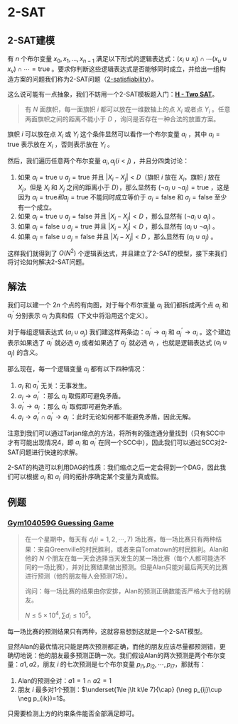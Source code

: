 # 2-SAT

## 2-SAT建模

有 $n$ 个布尔变量 $x_0,x_1,\ldots, x_{n-1}$ 满足以下形式的逻辑表达式：$(x_i \cup x_j)\cap\cdots (x_u\cup  x_{v})\cap \cdots = \text{true}$ 。要求你判断这些逻辑表达式是否能够同时成立，并给出一组构造方案的问题我们称为2-SAT问题（[2-satisfiability](https://en.wikipedia.org/wiki/2-satisfiability)）。

这么说可能有一点抽象，我们不妨用一个2-SAT模板题入门：[**H - Two SAT**](https://atcoder.jp/contests/practice2/tasks/practice2_h)。

> 有 $N$ 面旗帜，每一面旗帜 $i$ 都可以放在一维数轴上的点 $X_i$ 或者点 $Y_i$ 。任意两面旗帜之间的距离不能小于 $D$ ，询问是否存在一种合法的放置方案。

旗帜 $i$ 可以放在点 $X_i$ 或 $Y_i$ 这个条件显然可以看作一个布尔变量 $a_i$ ，其中 $a_i=\text{true}$ 表示放在 $X_i$ ，否则表示放在 $Y_i$ 。

然后，我们遍历任意两个布尔变量 $a_i,a_j(i<j)$ ，并且分四类讨论：

1. 如果 $a_i=\text{true} \cup a_j=\text{true}$ 并且 $|X_i-X_j| < D$（旗帜 $i$ 放在 $X_i$，旗帜 $j$ 放在 $X_j$，但是 $X_i$ 和 $X_j$ 之间的距离小于 $D$），那么显然有 $(\neg a_i \cup \neg a_j)=\text{true}$ ，这是因为 $a_i=\text{true} 和 a_j=\text{true}$ 不能同时成立等价于 $a_i = \text{false}$ 和 $a_j = \text{false}$ 至少有一个成立。
2. 如果 $a_i=\text{true} \cup a_j=\text{false}$ 并且 $|X_i-X_j| < D$ ，那么显然有 $(\neg a_i \cup a_j)$ 。
3. 如果 $a_i=\text{false} \cup a_j=\text{true}$ 并且 $|X_i-X_j| < D$ ，那么显然有 $(a_i \cup \neg a_j)$ 。
4. 如果 $a_i=\text{false} \cup a_j=\text{false}$ 并且 $|X_i-X_j| < D$ ，那么显然有 $(a_i \cup a_j)$ 。

这样我们就得到了 $O(N^2)$ 个逻辑表达式，并且建立了2-SAT的模型，接下来我们将讨论如何解决2-SAT问题。



## 解法

我们可以建一个 $2n$ 个点的有向图，对于每个布尔变量 $a_i$ 我们都拆成两个点 $a_i$ 和 $a^\prime_i$ 分别表示 $a_i$ 为真和假（下文中将沿用这个定义）。

对于每组逻辑表达式 ($a_i\cup a_j$) 我们建这样两条边：$a^\prime_i \rightarrow a_j$ 和 $a^\prime_j\rightarrow a_i$ 。这个建边表示如果选了 $a^\prime_i$ 就必选 $a_j$ 或者如果选了 $a^\prime_j$ 就必选 $a_i$ ，也就是逻辑表达式 ($a_i\cup a_j$) 的含义。

那么现在，每一个逻辑变量 $a_i$ 都有以下四种情况：

1. $a_i$ 和 $a^\prime_i$ 无关：无事发生。
2. $a_i\rightarrow a^\prime_i$ ：那么 $a_i$ 取假即可避免矛盾。
3. $a^\prime_i\rightarrow a_i$ ：那么 $a_i^\prime$ 取假即可避免矛盾。
4. $a_i\rightarrow a^\prime_i \cap a^\prime_i\rightarrow a_i$ ：此时无论如何都不能避免矛盾，因此无解。

注意到我们可以通过Tarjan缩点的方法，将所有的强连通分量找到（只有SCC中才有可能出现情况4，即 $a_i$ 和 $a^\prime_i$ 在同一个SCC中），因此我们可以通过SCC对2-SAT问题进行快速的求解。

2-SAT的构造可以利用DAG的性质：我们缩点之后一定会得到一个DAG，因此我们可以根据 $a_i$ 和 $a^\prime_i$ 间的拓扑序确定某个变量为真或假。



## 例题

### [Gym104059G Guessing Game](https://codeforces.com/gym/104059/problem/G)

> 在一个星期中，每天有 $d_i(i=1,2,\cdots,7)$ 场比赛，每一场比赛只有两种结果：来自Greenville的村民胜利，或者来自Tomatown的村民胜利。Alan和他的 $N$ 个朋友在每一天会选择当天发生的某一场比赛（每个人都可能选不同的一场比赛），并对比赛结果做出预测。但是Alan只能对最后两天的比赛进行预测（他的朋友每人会预测7场）。
>
> 询问：每一场比赛的结果由你安排，Alan的预测正确数能否严格大于他的朋友。
>
> $N\le 5\times 10^4,\sum d_i\le 10^5$。

每一场比赛的预测结果只有两种，这就容易想到这就是一个2-SAT模型。

显然Alan的最优情况只能是两次预测都正确，而他的朋友应该尽量都预测错，更确切地说：他的朋友最多预测正确一次。我们假设Alan的两次预测是两个布尔变量：$a1,a2$，朋友 $i$ 的七次预测是七个布尔变量 $p_{i1},p_{i2},\cdots,p_{i7}$，那就有：

1. Alan的预测全对：$a1=1\cap a2=1$
2. 朋友 $i$ 最多对1个预测：$\underset{1\le j\lt k\le 7}{\cap} (\neg p_{ij}\cup \neg p_{ik})=1$。

只需要检测上方的约束条件能否全部满足即可。